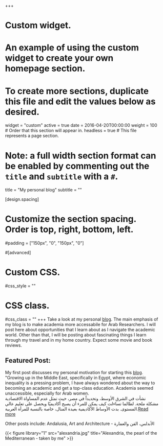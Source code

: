 +++
# Custom widget.
# An example of using the custom widget to create your own homepage section.
# To create more sections, duplicate this file and edit the values below as desired.
widget = "custom"
active = true
date = 2016-04-20T00:00:00
weight = 100  # Order that this section will appear in.
headless = true  # This file represents a page section.

# Note: a full width section format can be enabled by commenting out the `title` and `subtitle` with a `#`.
title = "My personal blog"
subtitle = ""


[design.spacing]
  # Customize the section spacing. Order is top, right, bottom, left.
  #padding = ["150px", "0", "150px", "0"]

#[advanced]
 # Custom CSS. 
 #css_style = ""
 
 # CSS class.
 #css_class = ""
+++
Take a look at my personal [blog](https://www.ashrakatelshehawy.com/blog/). The main emphasis of my blog is to make academia more accessabile for Arab Researchers. I will post here about opportunities that I learn about as I navigate the academic world. Other than that, I will be posting about fascinating things I learn through my travel and in my home country. Expect some movie and book reviews.

## Featured Post:


My first post discusses my personal motivation for starting this [blog](https://www.ashrakatelshehawy.com/blog/). 
"Growing up in the Middle East, specifically in Egypt, where economic inequality is a pressing problem, I have always wondered about the way to becoming an academic and get a top-class education. Academia seemed unaccessible, especially for Arab women.<br/>
نشأت في الشرق الأوسط، وتحديداً في مصر، حيث  تمثل عدم المساواة الاقتصادية مشكلة ملحة. لطالما تساءلت كيف يمكن للمرء أن يصبح أكاديميًا ويحصل على تعليم عالي المستوى. بدت الأوساط الأكاديمية بعيدة المنال، خاصة بالنسبة للمرأة العربية.[Read more](https://www.ashrakatelshehawy.com/blog/)

Other posts include: Andalusia, Art and Architecture - الأندلس، الفن والعمارة


{{< figure library="1" src="alexandria.jpg" title="Alexandria, the pearl of the Mediterranean - taken by me" >}}


